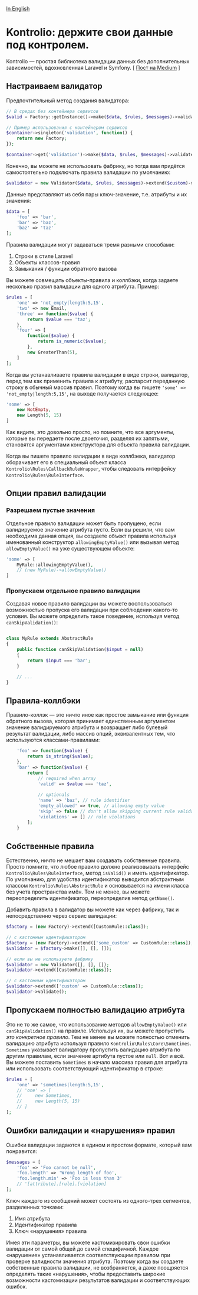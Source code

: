 [In English](https://github.com/franzose/kontrolio/blob/master/readme.md)

# Kontrolio: держите свои данные под контролем.
Kontrolio — простая библиотека валидации данных без дополнительных зависимостей, вдохновленная Laravel и Symfony. [ [Пост на Medium](https://medium.com/@franzose/keep-your-data-under-control-530c23e59fb3) ]

## Настраиваем валидатор
Предпочтительный метод создания валидатора:
 
```php
// В средах без контейнера сервисов
$valid = Factory::getInstance()->make($data, $rules, $messages)->validate();

// Пример использования с контейнером сервисов
$container->singleton('validation', function() {
    return new Factory;
});

$container->get('validation')->make($data, $rules, $messages)->validate();
```

Конечно, вы можете не использовать фабрику, но тогда вам придётся самостоятельно подключать правила валидации по умолчанию:
```php
$validator = new Validator($data, $rules, $messages)->extend($custom)->validate();
```

Данные представляют из себя пары ключ-значение, т.е. атрибуты и их значения:

```php
$data = [
    'foo' => 'bar',
    'bar' => 'baz',
    'baz' => 'taz'
];
```

Правила валидации могут задаваться тремя разными способами:<br>
1. Строки в стиле Laravel<br>
2. Объекты классов-правил<br>
3. Замыкания / функции обратного вызова

Вы можете совмещать объекты-правила и коллбэки, когда задаете несколько правил валидации для одного атрибута. Пример:

```php
$rules = [
    'one' => 'not_empty|length:5,15',
    'two' => new Email,
    'three' => function($value) {
        return $value === 'taz';
    },
    'four' => [
        function($value) {
            return is_numeric($value);
        },
        new GreaterThan(5),
    ]
];
```

Когда вы устанавливаете правила валидации в виде строки, валидатор, перед тем как применить правила к атрибуту, распарсит переданную строку в обычный массив правил. Поэтому когда вы пишете `'some' => 'not_empty|length:5,15'`, на выходе получается следующее:

```php
'some' => [
    new NotEmpty,
    new Length(5, 15)
]
```

Как видите, это довольно просто, но помните, что все аргументы, которые вы передаете после двоеточия, разделяя их запятыми, становятся аргументами конструктора для объекта правила валидации.

Когда вы пишете правило валидации в виде коллбэека, валидатор оборачивает его в специальный объект класса `Kontrolio\Rules\CallbackRuleWrapper`, чтобы следовать интерфейсу `Kontrolio\Rules\RuleInterface`.

## Опции правил валидации
### Разрешаем пустые значения
Отдельное правило валидации может быть пропущено, если валидируемое значение атрибута пусто. Если вы решили, что вам необходима данная опция, вы создаете объект правила используя именованный конструктор `allowingEmptyValue()` или вызывая метод `allowEmptyValue()` на уже существующем объекте:

```php
'some' => [
    MyRule::allowingEmptyValue(),
    // (new MyRule)->allowEmptyValue()
]
```

### Пропускаем отдельное правило валидации
Создавая новое правило валидации вы можете воспользоваться возможностью пропуска его валидации при соблюдении какого-то условия. Вы можете определить такое поведение, используя метод `canSkipValidation()`:

```php

class MyRule extends AbstractRule
{
    public function canSkipValidation($input = null)
    {
        return $input === 'bar';
    }

    // ...
}

```
## Правила-коллбэки
Правило-коллэк — это ничто иное как простое замыкание или функция обратного вызова, которая принимает единственным аргументом значение валидируемого атрибута и возвращает либо булевый результат валидации, либо массив опций, эквивалентных тем, что используются классами-правилами:

```php
    'foo' => function($value) {
        return is_string($value);
    },
    'bar' => function($value) {
        return [
            // required when array
            'valid' => $value === 'taz',
            
            // optionals
            'name' => 'baz', // rule identifier
            'empty_allowed' => true, // allowing empty value
            'skip' => false // don't allow skipping current rule validation,
            'violations' => [] // rule violations
        ];
    }
```

## Собственные правила
Естественно, ничто не мешает вам создавать собственные правила. Просто помните, что любое правило должно реализовывать интерфейс `Kontrolio\Rules\RuleInterface`, метод `isValid()` и иметь идентификатор. По умолчанию, для удобства идентификатор выводится абстрактным классом `Kontrolio\Rules\AbstractRule` и основывается на имени класса без учета пространства имён. Тем не менее, вы можете переопределить идентификатор, переопределив метод `getName()`.

Добавить правила в валидатор вы можете как через фабрику, так и непосредственно через сервис валидации:

```php
$factory = (new Factory)->extend([CustomRule::class]);

// с кастомным идентификатором
$factory = (new Factory)->extend(['some_custom' => CustomRule::class]);
$validator = $factory->make([], [], []);

// если вы не используете фабрику
$validator = new Validator([], [], []);
$validator->extend([CustomRule::class]);

// с кастомным идентификатором
$validator->extend(['custom' => CustomRule::class]);
$validator->validate();
```

## Пропускаем полностью валидацию атрибута
Это не то же самое, что использование методов `allowEmptyValue()` или `canSkipValidation()` на правиле. Используя их, вы можете пропустить _это конкретное правило_. Тем не менее вы можете полностью отменить валидацию атрибута используя правило `Kontrolio\Rules\Core\Sometimes`. `Sometimes` указывает валидатору пропустить валидацию атрибута по другим правилам, если значение артибута пустое или `null`. Вот и всё. Вы можете поставить `Sometimes` в начало массива правил для атрибута или использовать соответствующий идентификатор в строке:

```php
$rules = [
    'one' => 'sometimes|length:5,15',
    // 'one' => [
    //     new Sometimes,
    //     new Length(5, 15)
    // ]
];
```

## Ошибки валидации и «нарушения» правил
Ошибки валидации задаются в едином и простом формате, который вам понравится:

```php
$messages = [
    'foo' => 'Foo cannot be null',
    'foo.length' => 'Wrong length of foo',
    'foo.length.min' => 'Foo is less than 3'
    // '[attribute].[rule].[violation]
];
```
Ключ каждого из сообщений может состоять из одного-трех сегментов, разделенных точками:<br>
1. Имя атрибута<br>
2. Идентификатор правила<br>
3. Ключ «нарушения» правила

Имея эти параметры, вы можете кастомизировать свои ошибки валидации от самой общей до самой специфичной. Каждое «нарушение» устанавливается соответствующим правилом при проверке валидности значения атрибута. Поэтому когда вы создаете собственные правила валидации, не возбраняется, а даже поощряется определять такие «нарушения», чтобы предоставить широкие возможности кастомизации результатов валидации и соответствующих ошибок.
